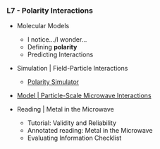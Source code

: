 ### L7 - Polarity Interactions
- Molecular Models
  - I notice.../I wonder...
  - Defining **polarity**
  - Predicting Interactions


- Simulation | Field-Particle Interactions 
  - [Polarity Simulator](https://cosmosintheclassroom.org/src/sphys/P5L7_sim_EM_polarity.html)
- [Model | Particle-Scale Microwave Interactions](https://cosmosintheclassroom.org/src/sphys/P5L7_consensus_model.html)

- Reading | Metal in the Microwave
  - Tutorial: Validity and Reliability
  - Annotated reading: Metal in the Microwave
  - Evaluating Information Checklist
